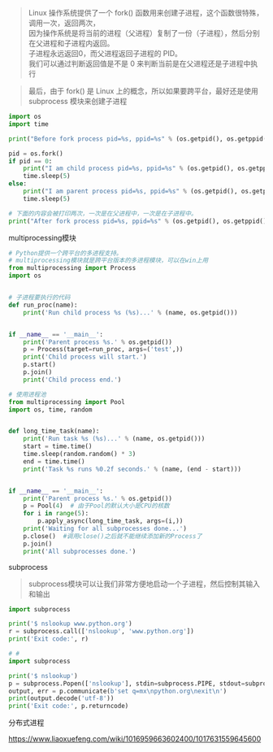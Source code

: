 > Linux 操作系统提供了一个 fork() 函数用来创建子进程，这个函数很特殊，调用一次，返回两次，  
因为操作系统是将当前的进程（父进程）复制了一份（子进程），然后分别在父进程和子进程内返回。  
子进程永远返回0，而父进程返回子进程的 PID。  
我们可以通过判断返回值是不是 0 来判断当前是在父进程还是子进程中执行

> 最后，由于 fork() 是 Linux 上的概念，所以如果要跨平台，最好还是使用 subprocess 模块来创建子进程

```python
import os
import time

print("Before fork process pid=%s, ppid=%s" % (os.getpid(), os.getppid()))

pid = os.fork()
if pid == 0:
    print("I am child process pid=%s, ppid=%s" % (os.getpid(), os.getppid()))
    time.sleep(5)
else:
    print("I am parent process pid=%s, ppid=%s" % (os.getpid(), os.getppid()))
    time.sleep(5)

# 下面的内容会被打印两次，一次是在父进程中，一次是在子进程中。
print("After fork process pid=%s, ppid=%s" % (os.getpid(), os.getppid()))

```

multiprocessing模块

```python
# Python提供一个跨平台的多进程支持。
# multiprocessing模块就是跨平台版本的多进程模块，可以在win上用
from multiprocessing import Process
import os


# 子进程要执行的代码
def run_proc(name):
    print('Run child process %s (%s)...' % (name, os.getpid()))


if __name__ == '__main__':
    print('Parent process %s.' % os.getpid())
    p = Process(target=run_proc, args=('test',))
    print('Child process will start.')
    p.start()
    p.join()
    print('Child process end.')

```

```python
# 使用进程池
from multiprocessing import Pool
import os, time, random


def long_time_task(name):
    print('Run task %s (%s)...' % (name, os.getpid()))
    start = time.time()
    time.sleep(random.random() * 3)
    end = time.time()
    print('Task %s runs %0.2f seconds.' % (name, (end - start)))


if __name__ == '__main__':
    print('Parent process %s.' % os.getpid())
    p = Pool(4)  # 由于Pool的默认大小是CPU的核数
    for i in range(5):
        p.apply_async(long_time_task, args=(i,))
    print('Waiting for all subprocesses done...')
    p.close()  #调用close()之后就不能继续添加新的Process了
    p.join()
    print('All subprocesses done.')

```

subprocess

> subprocess模块可以让我们非常方便地启动一个子进程，然后控制其输入和输出

```python
import subprocess

print('$ nslookup www.python.org')
r = subprocess.call(['nslookup', 'www.python.org'])
print('Exit code:', r)

# # 
import subprocess

print('$ nslookup')
p = subprocess.Popen(['nslookup'], stdin=subprocess.PIPE, stdout=subprocess.PIPE, stderr=subprocess.PIPE)
output, err = p.communicate(b'set q=mx\npython.org\nexit\n')
print(output.decode('utf-8'))
print('Exit code:', p.returncode)
```


分布式进程

https://www.liaoxuefeng.com/wiki/1016959663602400/1017631559645600

